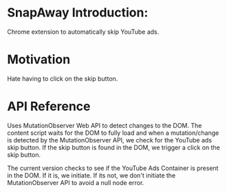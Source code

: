 # SnapAway Introduction:

Chrome extension to automatically skip YouTube ads.

# Motivation

Hate having to click on the skip button.

# API Reference

Uses MutationObserver Web API to detect changes to the DOM. The content script waits for the DOM to fully load and when a mutation/change is detected by the MutationObserver API, we check for the YouTube ads skip button. If the skip button is found in the DOM, we trigger a click on the skip button.

The current version checks to see if the YouTube Ads Container is present in the DOM. If it is, we initiate. If its not, we don't initiate the MutationObserver API to avoid a null node error.
